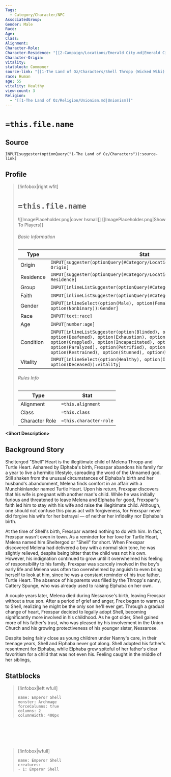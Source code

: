 ```yaml
---
Tags:
  - Category/Character/NPC
AssociatedGroup: 
Gender: Male
Race: 
Age: 
Class: 
Alignment: 
Character-Role: 
Character-Residence: "[[2-Campaign/Locations/Emerald City.md|Emerald City]]"
Character-Origin: 
Vitality: 
statblock: Commoner
source-link: "[[1-The Land of Oz/Characters/Shell Thropp (Wicked Wiki).md|Shell Thropp (Wicked Wiki)]]"
race: Human
age: 55
vitality: Healthy
view-count: 3
Religion:
  - "[[1-The Land of Oz/Religion/Unionism.md|Unionism]]"
---
```




# `=this.file.name`

## Source
`INPUT[suggester(optionQuery("1-The Land of Oz/Characters")):source-link]`

## Profile

> [!infobox|right wfit]
> # `=this.file.name`
> ![[ImagePlaceholder.png|cover hsmall]]
> [[ImagePlaceholder.png|Show To Players]]
> ###### Basic Information
> Type |  Stat |
> ---|---|
> Origin | `INPUT[suggester(optionQuery(#Category/Location/Settlement)):Character-Origin]` |
> Residence | `INPUT[suggester(optionQuery(#Category/Location/Settlement)):Character-Residence]` |
> Group  | `INPUT[inlineListSuggester(optionQuery(#Category/Group)):AssociatedGroup]`|
> Faith  | `INPUT[inlineListSuggester(optionQuery(#Category/Religion)):Religion]`|
> Gender | `INPUT[inlineSelect(option(Male), option(Female), option(Nonbinary)):Gender]` |
> Race | `INPUT[text:race]` |
> Age | `INPUT[number:age]` |
> Condition | `INPUT[inlineListSuggester(option(Blinded), option(Charmed), option(Deafened), option(Exhaustion), option(Frightened), option(Grappled), option(Incapacitated), option(Invisible), option(Paralyzed), option(Petrified), option(Poisoned), option(Prone), option(Restrained), option(Stunned), option(Unconscious)):condition]`  |
> Vitality | `INPUT[inlineSelect(option(Healthy), option(Injured), option(Sick), option(Deceased)):vitality]` |
> ###### Rules Info
> Type |  Stat |
> ---|---|
> Alignment | `=this.alignment` |
> Class | `=this.class` |
> Character Role | `=this.character-role` |

**\<Short Description\>**

## Background Story

Sheltergod "Shell" Heart is the illegitimate child of Melena Thropp and Turtle Heart. Ashamed by Elphaba's birth, Frexspar abandons his family for a year to live a hermitic lifestyle, spreading the word of the Unnamed god. Still shaken from the unusual circumstances of Elphaba's birth and her husband's abandonment, Melena finds comfort in an affair with a Munchkinlander named Turtle Heart. Upon his return, Frexspar discovers that his wife is pregnant with another man's child. While he was initially furious and threatened to leave Melena and Elphaba for good, Frexspar's faith led him to stay with his wife and raise the illegitimate child. Although, one should not confuse this pious act with forgiveness, for Frexspar never did forgive his wife for her betrayal — of neither her infidelity nor Elphaba's birth. 

At the time of Shell's birth, Frexspar wanted nothing to do with him. In fact, Frexspar wasn't even in town. As a reminder for her love for Turtle Heart, Melena named him Sheltergod or "Shell" for short. When Frexspar discovered Melena had delivered a boy with a normal skin tone, he was slightly relieved, despite being bitter that the child was not his own. However, his indignation continued to grow until it overwhelmed his feeling of responsibility to his family. Frexspar was scarcely involved in the boy's early life and Melena was often too overwhelmed by anguish to even bring herself to look at him, since he was a constant reminder of his true father, Turtle Heart. The absence of his parents was filled by the Thropp's nanny, Cattery Spunge, who was already used to raising Elphaba on her own.

A couple years later, Melena died during Nessarose's birth, leaving Frexspar without a true son. After a period of grief and anger, Frex began to warm up to Shell, realizing he might be the only son he'll ever get. Through a gradual change of heart, Frexspar decided to legally adopt Shell, becoming significantly more involved in his childhood. As he got older, Shell gained more of his father's trust, who was pleased by his involvement in the Union Church and his growing protectiveness of his younger sister, Nessarose. 

Despite being fairly close as young children under Nanny's care, in their teenage years, Shell and Elphaba never got along. Shell adopted his father's resentment for Elphaba, while Elphaba grew spiteful of her father's clear favoritism for a child that was not even his. Feeling caught in the middle of her siblings, 

## Statblocks
> [!infobox|left wfull]
> ```statblock
> name: Emperor Shell
> monster: Archmage 
> forceColumns: true
> columns: 2
> columnWidth: 400px
> ```

<br><br><br><br>

> [!infobox|wfull]
>```encounter-table
>name: Emperor Shell
>creatures:
> - 1: Emperor Shell
>```